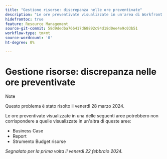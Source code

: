 ```yaml
---
title: "Gestione risorse: discrepanza nelle ore preventivate"
description: "Le ore preventivate visualizzate in un'area di Workfront potrebbero non corrispondere a quelle visualizzate in un'altra area."
hidefromtoc: true
feature: Resource Management
source-git-commit: 58d9dedba766417d68892c94d18d0ee4e9c03b51
workflow-type: tm+mt
source-wordcount: '0'
ht-degree: 0%

---
```



# Gestione risorse: discrepanza nelle ore preventivate

>[!NOTE]
>
>Questo problema è stato risolto il venerdì 28 marzo 2024.

Le ore preventivate visualizzate in una delle seguenti aree potrebbero non corrispondere a quelle visualizzate in un&#39;altra di queste aree:

* Business Case
* Report
* Strumento Budget risorse

_Segnalato per la prima volta il venerdì 22 febbraio 2024._

